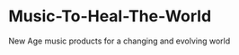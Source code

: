 Music-To-Heal-The-World
=======================

New Age music products for a changing and evolving world